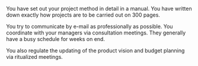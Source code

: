 You have set out your project method in detail in a manual. You have written down exactly how projects are to be carried out on 300 pages.

You try to communicate by e-mail as professionally as possible. You coordinate with your managers via consultation meetings. They generally have a busy schedule for weeks on end.

You also regulate the updating of the product vision and budget planning via ritualized meetings.
